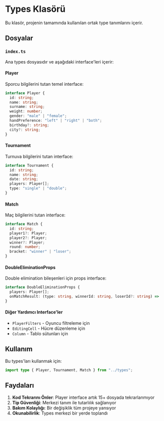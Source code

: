# Types Klasörü

Bu klasör, projenin tamamında kullanılan ortak type tanımlarını içerir.

## Dosyalar

### `index.ts`

Ana types dosyasıdır ve aşağıdaki interface'leri içerir:

#### Player

Sporcu bilgilerini tutan temel interface:

```typescript
interface Player {
  id: string;
  name: string;
  surname: string;
  weight: number;
  gender: "male" | "female";
  handPreference: "left" | "right" | "both";
  birthday?: string;
  city?: string;
}
```

#### Tournament

Turnuva bilgilerini tutan interface:

```typescript
interface Tournament {
  id: string;
  name: string;
  date: string;
  players: Player[];
  type: "single" | "double";
}
```

#### Match

Maç bilgilerini tutan interface:

```typescript
interface Match {
  id: string;
  player1?: Player;
  player2?: Player;
  winner?: Player;
  round: number;
  bracket: "winner" | "loser";
}
```

#### DoubleEliminationProps

Double elimination bileşenleri için props interface:

```typescript
interface DoubleEliminationProps {
  players: Player[];
  onMatchResult: (type: string, winnerId: string, loserId?: string) => void;
}
```

#### Diğer Yardımcı Interface'ler

- `PlayerFilters` - Oyuncu filtreleme için
- `EditingCell` - Hücre düzenleme için
- `Column` - Tablo sütunları için

## Kullanım

Bu types'ları kullanmak için:

```typescript
import type { Player, Tournament, Match } from "../types";
```

## Faydaları

1. **Kod Tekrarını Önler**: Player interface artık 15+ dosyada tekrarlanmıyor
2. **Tip Güvenliği**: Merkezi tanım ile tutarlılık sağlanıyor
3. **Bakım Kolaylığı**: Bir değişiklik tüm projeye yansıyor
4. **Okunabilirlik**: Types merkezi bir yerde toplandı
